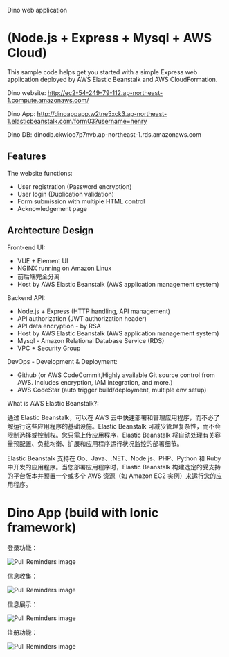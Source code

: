 Dino web application

(Node.js + Express + Mysql + AWS Cloud)
==================================================

This sample code helps get you started with a simple Express web application
deployed by AWS Elastic Beanstalk and AWS CloudFormation.

Dino website: http://ec2-54-249-79-112.ap-northeast-1.compute.amazonaws.com/

Dino App: http://dinoappapp.w2tne5xck3.ap-northeast-1.elasticbeanstalk.com/form03?username=henry

Dino DB: dinodb.ckwioo7p7nvb.ap-northeast-1.rds.amazonaws.com

Features
-----------

The website functions:

* User registration (Password encryption)
* User login (Duplication validation)
* Form submission with multiple HTML control
* Acknowledgement page

Archtecture Design
-----------

Front-end UI:

* VUE + Element UI
* NGINX running on Amazon Linux
* 前后端完全分离
* Host by AWS Elastic Beanstalk (AWS application management system)
  
Backend API:

* Node.js + Express (HTTP handling, API management)
* API authorization (JWT authorization header)
* API data encryption - by RSA
* Host by AWS Elastic Beanstalk (AWS application management system)
* Mysql - Amazon Relational Database Service (RDS)
* VPC + Security Group

DevOps - Development & Deployment:

* Github (or AWS CodeCommit,Highly available Git source control from AWS. Includes encryption, IAM integration, and more.)
* AWS CodeStar (auto trigger build/deployment, multiple env setup)

What is AWS Elastic Beanstalk?:

通过 Elastic Beanstalk，可以在 AWS 云中快速部署和管理应用程序，而不必了解运行这些应用程序的基础设施。Elastic Beanstalk 可减少管理复杂性，而不会限制选择或控制权。您只需上传应用程序，Elastic Beanstalk 将自动处理有关容量预配置、负载均衡、扩展和应用程序运行状况监控的部署细节。

Elastic Beanstalk 支持在 Go、Java、.NET、Node.js、PHP、Python 和 Ruby 中开发的应用程序。当您部署应用程序时，Elastic Beanstalk 构建选定的受支持的平台版本并预置一个或多个 AWS 资源（如 Amazon EC2 实例）来运行您的应用程序。

# Dino App (build with Ionic framework)

登录功能：

![Pull Reminders image](public/img/1.jpg)

信息收集：

![Pull Reminders image](public/img/2.jpg)

信息展示：

![Pull Reminders image](public/img/3.jpg)

注册功能：

![Pull Reminders image](public/img/4.jpg)

